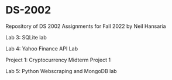 # DS-2002
Repository of DS 2002 Assignments for Fall 2022 by Neil Hansaria

Lab 3: SQLite lab

Lab 4: Yahoo Finance API Lab

Project 1: Cryptocurrency Midterm Project 1

Lab 5: Python Webscraping and MongoDB lab
